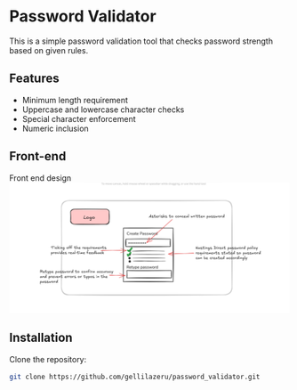 # Password Validator

This is a simple password validation tool that checks password strength based on given rules.

## Features
- Minimum length requirement
- Uppercase and lowercase character checks
- Special character enforcement
- Numeric inclusion

## Front-end
Front end design
![Excalidraw frontend design](images/Excalidraw.png)



## Installation
Clone the repository:
```sh
git clone https://github.com/gellilazeru/password_validator.git
